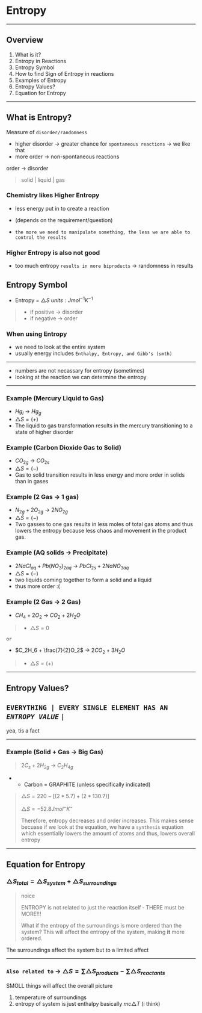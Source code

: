 # Entropy
---
## Overview
1. What is it?
2. Entropy in Reactions
3. Entropy Symbol
4. How to find Sign of Entropy in reactions
5. Examples of Entropy
6. Entropy Values?
7. Equation for Entropy
---
## What is Entropy?

Measure of `disorder/randomness`
- higher disorder &rarr; greater chance for `spontaneous reactions` &rarr; we like that
- more order &rarr; non-spontaneous reactions

order &rarr; disorder

>solid | liquid | gas

### Chemistry likes Higher Entropy
- less energy put in to create a reaction

- (depends on the requirement/question)

- `the more we need to manipulate something, the less we are able to control the results`

### Higher Entropy is also not good
- too much entropy `results in more biproducts` &rarr; randomness in results

## Entropy Symbol
- Entropy = $\triangle{S}\ units: Jmol^{-1}K^{-1}$
> - if positive &rarr; disorder
> - if negative &rarr; order

### When using Entropy
- we need to look at the entire system
- usually energy includes `Enthalpy, Entropy, and Gibb's (smth)`

---

- numbers are not necassary for entropy (sometimes)
- looking at the reaction we can determine the entropy

---

### Example (Mercury Liquid to Gas)
- $Hg_l$ &rarr; $Hg_g$
- $\triangle{S} = (+)$
- The liquid to gas transformation results in the mercury transitioning to a state of higher disorder

### Example (Carbon Dioxide Gas to Solid)
- $CO_{2g}$ &rarr; $CO_{2s}$
- $\triangle{S} = (-)$
- Gas to solid transition results in less energy and more order in solids than in gases

### Example (2 Gas &rarr; 1 gas)
- $N_{2g} + 2O_{2g}$ &rarr; $2NO_{2g}$
- $\triangle{S} = (-)$
- Two gasses to one gas results in less moles of total gas atoms and thus lowers the entropy because less chaos and movement in the product gas.

### Example (AQ solids &rarr; Precipitate)
- $2NaCl_{aq} + Pb(NO_3)_{2aq}$ &rarr; $PbCl_{2s} + 2NaNO_{3aq}$
- $\triangle{S} = (-)$
- two liquids coming together to form a solid and a liquid
- thus more order :(

### Example (2 Gas &rarr; 2 Gas)
- $CH_4 + 2O_2$ &rarr; $CO_2 + 2H_2O$
> - $\triangle{S} = 0$

    or

- $C_2H_6 + \frac{7}{2}O_2$ &rarr; $2CO_2 + 3H_2O$
> - $\triangle{S} = (+)$

---


## Entropy Values?
`EVERYTHING | EVERY SINGLE ELEMENT HAS AN ` ___`ENTROPY VALUE`___ `|`
-

yea, tis a fact

---

### Example (Solid + Gas &rarr; Big Gas)
> $2C_s + 2H_{2g}$ &rarr; $C_2H_{4g}$

- * Carbon = GRAPHITE (unless specifically indicated)

> $\triangle{S} = 220 - [(2*5.7) + (2*130.7)]$
>
> $\triangle{S} = -52.8Jmol^-K^-$
>
> Therefore, entropy decreases and order increases. This makes sense becuase if we look at the equation, we have a `synthesis` equation which essentially lowers the amount of atoms and thus, lowers overall entropy

---

## Equation for Entropy

### $\triangle{S}_{total} = \triangle{S}_{system} + \triangle{S}_{surroundings}$

> noice
>
> ENTROPY is not related to just the reaction itself &dash; THERE must be MORE!!!
>
> What if the entropy of the surroundings is more ordered than the system? This will affect the entropy of the system, making __it__ more ordered.

The surroundings affect the system but to a limited affect

---

### `Also related to` &rarr; $\triangle{S} = \sum{\triangle{S}_{products}} - \sum{\triangle{S}_{reactants}}$

SMOLL things will affect the overall picture

1. temperature of surroundings
2. entropy of system is just enthalpy basically $mc\triangle{T}$ (i think)




